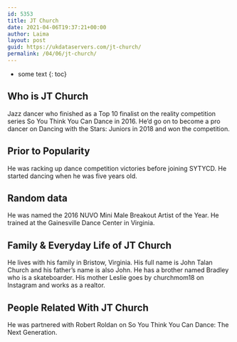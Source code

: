 ```yaml
---
id: 5353
title: JT Church
date: 2021-04-06T19:37:21+00:00
author: Laima
layout: post
guid: https://ukdataservers.com/jt-church/
permalink: /04/06/jt-church/
---
```


* some text
{: toc}


## Who is JT Church
                  
                  
                  
Jazz dancer who finished as a Top 10 finalist on the reality competition series So You Think You Can Dance in 2016. He&#8217;d go on to become a pro dancer on Dancing with the Stars: Juniors in 2018 and won the competition.
                  
              
            
              
            
                
                
                
## Prior to Popularity
                  
                  
                  
He was racking up dance competition victories before joining SYTYCD. He started dancing when he was five years old.
                  
              
            
              
            
                
                
                
## Random data
                  
                  
                  
He was named the 2016 NUVO Mini Male Breakout Artist of the Year. He trained at the Gainesville Dance Center in Virginia.
                  
              
            
              
            
                
                
                
## Family & Everyday Life of JT Church
                  
                  
                  
He lives with his family in Bristow, Virginia. His full name is John Talan Church and his father&#8217;s name is also John. He has a brother named Bradley who is a skateboarder. His mother Leslie goes by churchmom18 on Instagram and works as a realtor.
                  
              
            
              
            
                
                
                
## People Related With JT Church
                  
                  
                  
He was partnered with Robert Roldan on So You Think You Can Dance: The Next Generation.
                  
              
            
              
            
                
              
            
              
              
            
            
              
            
          
          
          